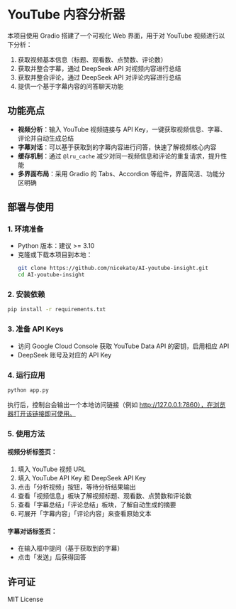 # YouTube 内容分析器

本项目使用 Gradio 搭建了一个可视化 Web 界面，用于对 YouTube 视频进行以下分析：

1. 获取视频基本信息（标题、观看数、点赞数、评论数）
2. 获取并整合字幕，通过 DeepSeek API 对视频内容进行总结
3. 获取并整合评论，通过 DeepSeek API 对评论内容进行总结
4. 提供一个基于字幕内容的问答聊天功能

## 功能亮点

- **视频分析**：输入 YouTube 视频链接与 API Key，一键获取视频信息、字幕、评论并自动生成总结
- **字幕对话**：可以基于获取到的字幕内容进行问答，快速了解视频核心内容
- **缓存机制**：通过 `@lru_cache` 减少对同一视频信息和评论的重复请求，提升性能
- **多界面布局**：采用 Gradio 的 Tabs、Accordion 等组件，界面简洁、功能分区明确

## 部署与使用

### 1. 环境准备

- Python 版本：建议 >= 3.10
- 克隆或下载本项目到本地：
  ```bash
  git clone https://github.com/nicekate/AI-youtube-insight.git
  cd AI-youtube-insight
  ```

### 2. 安装依赖

```bash
pip install -r requirements.txt
```

### 3. 准备 API Keys

- 访问 Google Cloud Console 获取 YouTube Data API 的密钥，启用相应 API
- DeepSeek 账号及对应的 API Key

### 4. 运行应用

```bash
python app.py
```

执行后，控制台会输出一个本地访问链接（例如 http://127.0.0.1:7860），在浏览器打开该链接即可使用。

### 5. 使用方法

#### 视频分析标签页：
1. 填入 YouTube 视频 URL
2. 填入 YouTube API Key 和 DeepSeek API Key
3. 点击「分析视频」按钮，等待分析结果输出
4. 查看「视频信息」板块了解视频标题、观看数、点赞数和评论数
5. 查看「字幕总结」「评论总结」板块，了解自动生成的摘要
6. 可展开「字幕内容」「评论内容」来查看原始文本

#### 字幕对话标签页：
- 在输入框中提问（基于获取到的字幕）
- 点击「发送」后获得回答

## 许可证

MIT License
